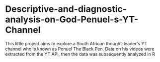 # Descriptive-and-diagnostic-analysis-on-God-Penuel-s-YT-Channel
This little project aims to explore a South African thought-leader's YT channel who is known as Penuel The Black Pen.
Data on his videos were extracted from the YT API, then the data was subsequently analyzed in R

